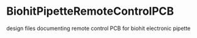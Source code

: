 # BiohitPipetteRemoteControlPCB
design files documenting remote control PCB for biohit electronic pipette
